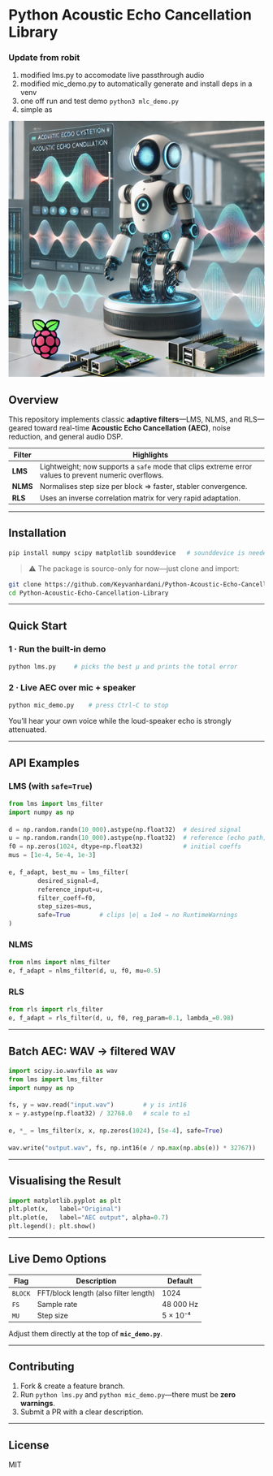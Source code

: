 # Python Acoustic Echo Cancellation Library


### Update from robit
1. modified lms.py to accomodate live passthrough audio
2. modified mic_demo.py to automatically generate and install deps in a venv
3. one off run and test demo ```python3 mlc_demo.py```
4. simple as



![logo](logo.png)

## Overview
This repository implements classic **adaptive filters**—LMS, NLMS, and RLS—geared toward real-time **Acoustic Echo Cancellation (AEC)**, noise reduction, and general audio DSP.

| Filter | Highlights |
|--------|------------|
| **LMS**  | Lightweight; now supports a `safe` mode that clips extreme error values to prevent numeric overflows. |
| **NLMS** | Normalises step size per block ⇒ faster, stabler convergence. |
| **RLS**  | Uses an inverse correlation matrix for very rapid adaptation. |

---

## Installation
```bash
pip install numpy scipy matplotlib sounddevice   # sounddevice is needed for the live demo
````

> ⚠️ The package is source-only for now—just clone and import:

```bash
git clone https://github.com/Keyvanhardani/Python-Acoustic-Echo-Cancellation-Library.git
cd Python-Acoustic-Echo-Cancellation-Library
```

---

## Quick Start

### 1 · Run the built-in demo

```bash
python lms.py     # picks the best μ and prints the total error
```

### 2 · Live AEC over mic + speaker

```bash
python mic_demo.py    # press Ctrl-C to stop
```

You’ll hear your own voice while the loud-speaker echo is strongly attenuated.

---

## API Examples

### LMS (with `safe=True`)

```python
from lms import lms_filter
import numpy as np

d = np.random.randn(10_000).astype(np.float32)  # desired signal
u = np.random.randn(10_000).astype(np.float32)  # reference (echo path)
f0 = np.zeros(1024, dtype=np.float32)           # initial coeffs
mus = [1e-4, 5e-4, 1e-3]

e, f_adapt, best_mu = lms_filter(
        desired_signal=d,
        reference_input=u,
        filter_coeff=f0,
        step_sizes=mus,
        safe=True        # clips |e| ≤ 1e4 → no RuntimeWarnings
)
```

### NLMS

```python
from nlms import nlms_filter
e, f_adapt = nlms_filter(d, u, f0, mu=0.5)
```

### RLS

```python
from rls import rls_filter
e, f_adapt = rls_filter(d, u, f0, reg_param=0.1, lambda_=0.98)
```

---

## Batch AEC: WAV → filtered WAV

```python
import scipy.io.wavfile as wav
from lms import lms_filter
import numpy as np

fs, y = wav.read("input.wav")        # y is int16
x = y.astype(np.float32) / 32768.0   # scale to ±1

e, *_ = lms_filter(x, x, np.zeros(1024), [5e-4], safe=True)

wav.write("output.wav", fs, np.int16(e / np.max(np.abs(e)) * 32767))
```

---

## Visualising the Result

```python
import matplotlib.pyplot as plt
plt.plot(x,   label="Original")
plt.plot(e,   label="AEC output", alpha=0.7)
plt.legend(); plt.show()
```

---

## Live Demo Options

| Flag    | Description                           | Default   |
| ------- | ------------------------------------- | --------- |
| `BLOCK` | FFT/block length (also filter length) | 1024      |
| `FS`    | Sample rate                           | 48 000 Hz |
| `MU`    | Step size                             | 5 × 10⁻⁴  |

Adjust them directly at the top of **`mic_demo.py`**.

---

## Contributing

1. Fork & create a feature branch.
2. Run `python lms.py` and `python mic_demo.py`—there must be **zero warnings**.
3. Submit a PR with a clear description.

---

## License

MIT

```

